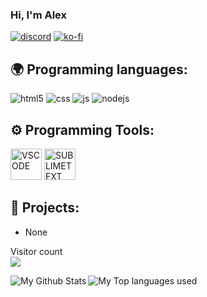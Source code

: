 ### Hi, I'm Alex

[![discord](https://discord.com/api/guilds/756559332170006629/widget.png)](https://discord.gg/R7wDzsy)
[![ko-fi](https://ko-fi.com/img/githubbutton_sm.svg)](https://ko-fi.com/G2G63913N)

## 🌍 Programming languages:
<p>
  <img alt="html5" src="https://img.shields.io/badge/-HTML5-E34F26?style=flat-square&logo=html5&logoColor=white" />
  <img alt="css" src="https://img.shields.io/badge/-CSS-00A6FF?style=flat-square&logo=css3&logoColor=white" />
  <img alt="js" src="https://img.shields.io/badge/-Javascript-FFEE00?style=flat-square&logo=javascript&logoColor=black" />
  <img alt="nodejs" src="https://img.shields.io/badge/-NodeJS-43853D?style=flat-square&logo=Node.js&logoColor=white" />
  
</p>

## ⚙️ Programming Tools:
<p>
  <img alt="VSCODE" width="50px" src="https://upload.wikimedia.org/wikipedia/commons/thumb/9/9a/Visual_Studio_Code_1.35_icon.svg/1200px-Visual_Studio_Code_1.35_icon.svg.png"/>
  <img alt="SUBLIMETEXT" width="50px" src="https://upload.wikimedia.org/wikipedia/en/d/d2/Sublime_Text_3_logo.png"/>
</p>
  

## 🚩 Projects:
- None

<p align="left"> 
  Visitor count<br>
  <img src="https://profile-counter.glitch.me/ARCIKE/count.svg" />
</p>

<img align="left" alt="My Github Stats" src="https://github-readme-stats.vercel.app/api?username=ARCIKE&show_icons=true&hide_border=true" />
<img align="left" alt="My Top languages used" src="https://github-readme-stats.vercel.app/api/top-langs?username=ARCIKE&show_icons=true&theme=tokyonight&layout=compact" />
